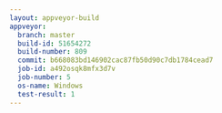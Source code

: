 ```yaml
---
layout: appveyor-build
appveyor:
  branch: master
  build-id: 51654272
  build-number: 809
  commit: b668083bd146902cac87fb50d90c7db1784cead7
  job-id: a492osqk8mfx3d7v
  job-number: 5
  os-name: Windows
  test-result: 1
---
```

